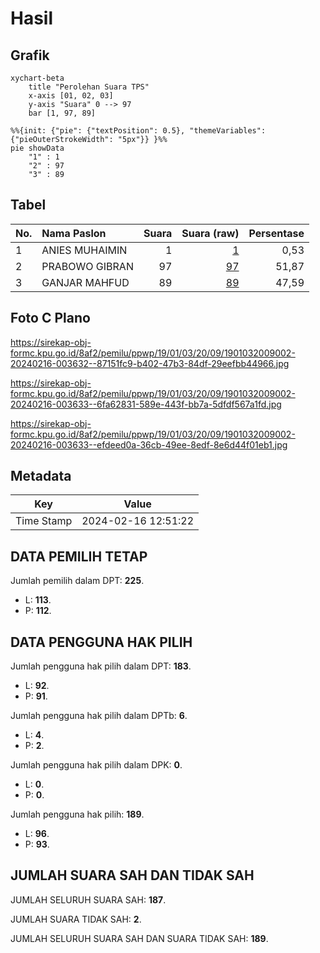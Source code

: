 # Hasil

## Grafik

```mermaid
xychart-beta
    title "Perolehan Suara TPS"
    x-axis [01, 02, 03]
    y-axis "Suara" 0 --> 97
    bar [1, 97, 89]
```

```mermaid
%%{init: {"pie": {"textPosition": 0.5}, "themeVariables": {"pieOuterStrokeWidth": "5px"}} }%%
pie showData
    "1" : 1
    "2" : 97
    "3" : 89
```

## Tabel

| No. | Nama Paslon    | Suara | Suara (raw) | Persentase |
|:--- |:-------------- | -----:| -----------:| ----------:|
| 1   | ANIES MUHAIMIN | 1     | [1][p-1]    | 0,53       |
| 2   | PRABOWO GIBRAN | 97    | [97][p-2]   | 51,87      |
| 3   | GANJAR MAHFUD  | 89    | [89][p-3]   | 47,59      |


[p-1]: https://github.com/gigit-pemilu/pemilu-2024-19-kepulauan-bangka-belitung/blob/main/pilpres/hitung-suara/sub/19-kepulauan-bangka-belitung/sub/01-bangka/sub/03-merawang/sub/2009-dwi-makmur/sub/002-tps/sub/paslon-1.txt
[p-2]: https://github.com/gigit-pemilu/pemilu-2024-19-kepulauan-bangka-belitung/blob/main/pilpres/hitung-suara/sub/19-kepulauan-bangka-belitung/sub/01-bangka/sub/03-merawang/sub/2009-dwi-makmur/sub/002-tps/sub/paslon-2.txt
[p-3]: https://github.com/gigit-pemilu/pemilu-2024-19-kepulauan-bangka-belitung/blob/main/pilpres/hitung-suara/sub/19-kepulauan-bangka-belitung/sub/01-bangka/sub/03-merawang/sub/2009-dwi-makmur/sub/002-tps/sub/paslon-3.txt

## Foto C Plano

https://sirekap-obj-formc.kpu.go.id/8af2/pemilu/ppwp/19/01/03/20/09/1901032009002-20240216-003632--87151fc9-b402-47b3-84df-29eefbb44966.jpg

https://sirekap-obj-formc.kpu.go.id/8af2/pemilu/ppwp/19/01/03/20/09/1901032009002-20240216-003633--6fa62831-589e-443f-bb7a-5dfdf567a1fd.jpg

https://sirekap-obj-formc.kpu.go.id/8af2/pemilu/ppwp/19/01/03/20/09/1901032009002-20240216-003633--efdeed0a-36cb-49ee-8edf-8e6d44f01eb1.jpg


## Metadata

| Key        | Value               |
| ---------- | ------------------- |
| Time Stamp | 2024-02-16 12:51:22 |


## DATA PEMILIH TETAP

Jumlah pemilih dalam DPT: **225**.
 * L: **113**.
 * P: **112**.

## DATA PENGGUNA HAK PILIH

Jumlah pengguna hak pilih dalam DPT: **183**.
 * L: **92**.
 * P: **91**.

Jumlah pengguna hak pilih dalam DPTb: **6**.
 * L: **4**.
 * P: **2**.

Jumlah pengguna hak pilih dalam DPK: **0**.
 * L: **0**.
 * P: **0**.

Jumlah pengguna hak pilih: **189**.
 * L: **96**.
 * P: **93**.

## JUMLAH SUARA SAH DAN TIDAK SAH

JUMLAH SELURUH SUARA SAH: **187**.

JUMLAH SUARA TIDAK SAH: **2**.

JUMLAH SELURUH SUARA SAH DAN SUARA TIDAK SAH: **189**.


